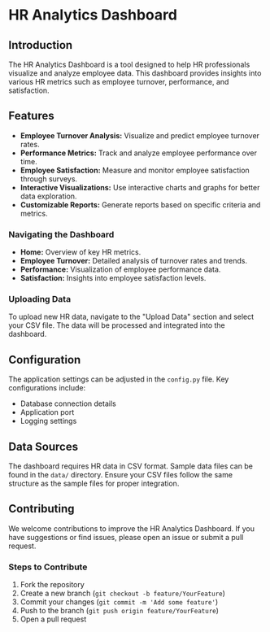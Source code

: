 



# HR Analytics Dashboard


## Introduction
The HR Analytics Dashboard is a tool designed to help HR professionals visualize and analyze employee data. This dashboard provides insights into various HR metrics such as employee turnover, performance, and satisfaction.

## Features
- **Employee Turnover Analysis:** Visualize and predict employee turnover rates.
- **Performance Metrics:** Track and analyze employee performance over time.
- **Employee Satisfaction:** Measure and monitor employee satisfaction through surveys.
- **Interactive Visualizations:** Use interactive charts and graphs for better data exploration.
- **Customizable Reports:** Generate reports based on specific criteria and metrics.


### Navigating the Dashboard
- **Home:** Overview of key HR metrics.
- **Employee Turnover:** Detailed analysis of turnover rates and trends.
- **Performance:** Visualization of employee performance data.
- **Satisfaction:** Insights into employee satisfaction levels.

### Uploading Data
To upload new HR data, navigate to the "Upload Data" section and select your CSV file. The data will be processed and integrated into the dashboard.

## Configuration
The application settings can be adjusted in the `config.py` file. Key configurations include:
- Database connection details
- Application port
- Logging settings

## Data Sources
The dashboard requires HR data in CSV format. Sample data files can be found in the `data/` directory. Ensure your CSV files follow the same structure as the sample files for proper integration.

## Contributing
We welcome contributions to improve the HR Analytics Dashboard. If you have suggestions or find issues, please open an issue or submit a pull request.

### Steps to Contribute
1. Fork the repository
2. Create a new branch (`git checkout -b feature/YourFeature`)
3. Commit your changes (`git commit -m 'Add some feature'`)
4. Push to the branch (`git push origin feature/YourFeature`)
5. Open a pull request








